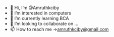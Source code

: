 - 👋 Hi, I’m @Amruthkciby
- 👀 I’m interested in computers 
- 🌱 I’m currently learning BCA
- 💞️ I’m looking to collaborate on ...
- 📫 How to reach me ->amruthkciby@gmail.com

<!---
Amruthkciby/Amruthkciby is a ✨ special ✨ repository because its `README.md` (this file) appears on your GitHub profile.
You can click the Preview link to take a look at your changes.
--->

